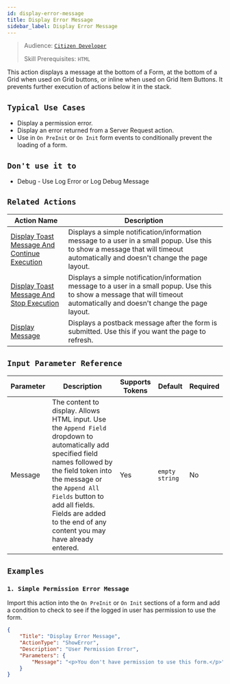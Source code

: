 ```yaml
---
id: display-error-message
title: Display Error Message
sidebar_label: Display Error Message
---
```


> Audience: [`Citizen Developer`](/audience.md#citizen-developers)
>
> Skill Prerequisites: `HTML`

This action displays a message at the bottom of a Form, at the bottom of a Grid when used on Grid buttons, or inline when used on Grid Item Buttons. It prevents further execution of actions below it in the stack.

## `Typical Use Cases`

- Display a permission error.
- Display an error returned from a Server Request action.
- Use in `On PreInit` or `On Init` form events to conditionally prevent the loading of a form.

## `Don't use it to`

- Debug - Use Log Error or Log Debug Message

## `Related Actions`

| Action Name                                                                        | Description                                                                           |
| ---------------------------------------------------------------------------------- | ------------------------------------------------------------------------------------- |
| [Display Toast Message And Continue Execution ](/actions/display-toast-message-and-continue-execution.md)                            | Displays a simple notification/information message to a user in a small popup. Use this to show a message that will timeout automatically and doesn't change the page layout. |
| [Display Toast Message And Stop Execution ](/actions/display-toast-message-and-stop-execution.md)                           | Displays a simple notification/information message to a user in a small popup. Use this to show a message that will timeout automatically and doesn't change the page layout. |
| [Display Message](/actions/display-message.md) | Displays a postback message after the form is submitted. Use this if you want the page to refresh.                    |

## `Input Parameter Reference`

| Parameter | Description | Supports Tokens | Default | Required |
| -- | -- | -- | -- | -- |
| Message | The content to display. Allows HTML input. Use the `Append Field` dropdown to automatically add specified field names followed by the field token into the message or the `Append All Fields` button to add all fields. Fields are added to the end of any content you may have already entered. | Yes | `empty string` | No |

## `Examples`

### `1. Simple Permission Error Message`

Import this action into the `On PreInit` or `On Init` sections of a form and add a condition to check to see if the logged in user has permission to use the form.

```json
{
    "Title": "Display Error Message",
    "ActionType": "ShowError",
    "Description": "User Permission Error",
    "Parameters": {
        "Message": "<p>You don't have permission to use this form.</p>"
    }
}
```
